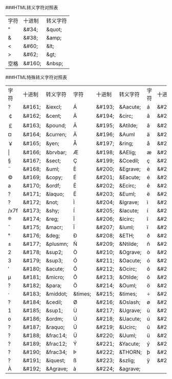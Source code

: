 ###HTML转义字符对照表
<table>
<tr><td>字符</td><td>十进制</td><td>转义字符</td></tr>
<tr><td>&quot;</td><td>&amp;#34;</td><td>&amp;quot;</td></tr>
<tr><td>&amp;</td><td>&amp;#38;</td><td>&amp;amp;</td></tr>
<tr><td>&lt;</td><td>&amp;#60;</td><td>&amp;lt;</td></tr>
<tr><td>&gt;</td><td>&amp;#62;</td><td>&amp;gt;</td></tr>
<tr><td>空格</td><td>&amp;#160;</td><td>&amp;nbsp;</td></tr>
</table>

###HTML特殊转义字符对照表
<table>
<tr>
<td>字符</td>
<td>十进制</td>
<td>转义字符</td>
<td>字符</td>
<td>十进制</td>
<td>转义字符</td>
<td>字符</td>
<td>十进制</td>
<td>转义字符</td>
</tr>
<tr>
<td>?</td>
<td>&amp;#161;</td>
<td>&amp;iexcl;</td>
<td>Á</td>
<td>&amp;#193;</td>
<td>&amp;Aacute;</td>
<td>á</td>
<td>&amp;#225;</td>
<td>&amp;aacute;</td>
</tr>
<tr>
<td>￠</td>
<td>&amp;#162;</td>
<td>&amp;cent;</td>
<td>Â</td>
<td>&amp;#194;</td>
<td>&amp;circ;</td>
<td>â</td>
<td>&amp;#226</td>
<td>&amp;acirc;</td>
</tr>
<tr>
<td>￡</td>
<td>&amp;#163;</td>
<td>&amp;pound;</td>
<td>Ã</td>
<td>&amp;#195;</td>
<td>&amp;Atilde;</td>
<td>ã</td>
<td>&amp;#227;</td>
<td>&amp;atilde;</td>
</tr>
<tr>
<td>¤</td>
<td>&amp;#164;</td>
<td>&amp;curren;</td>
<td>Ä</td>
<td>&amp;#196;</td>
<td>&amp;Auml</td>
<td>ä</td>
<td>&amp;#228;</td>
<td>&amp;auml;</td>
</tr>
<tr>
<td>￥</td>
<td>&amp;#165;</td>
<td>&amp;yen;</td>
<td>Å</td>
<td>&amp;#197;</td>
<td>&amp;ring;</td>
<td>å</td>
<td>&amp;#229;</td>
<td>&amp;aring;</td>
</tr>
<tr>
<td>|</td>
<td>&amp;#166;</td>
<td>&amp;brvbar;</td>
<td>Æ</td>
<td>&amp;#198;</td>
<td>&amp;AElig;</td>
<td>æ</td>
<td>&amp;#230;</td>
<td>&amp;aelig;</td>
</tr>
<tr>
<td>§</td>
<td>&amp;#167;</td>
<td>&amp;sect;</td>
<td>Ç</td>
<td>&amp;#199;</td>
<td>&amp;Ccedil;</td>
<td>ç</td>
<td>&amp;#231;</td>
<td>&amp;ccedil;</td>
</tr>
<tr>
<td>¨</td>
<td>&amp;#168;</td>
<td>&amp;uml;</td>
<td>È</td>
<td>&amp;#200;</td>
<td>&amp;Egrave;</td>
<td>è</td>
<td>&amp;#232;</td>
<td>&amp;egrave;</td>
</tr>
<tr>
<td>©</td>
<td>&amp;#169;</td>
<td>&amp;copy;</td>
<td>É</td>
<td>&amp;#201;</td>
<td>&amp;Eacute;</td>
<td>é</td>
<td>&amp;#233;</td>
<td>&amp;eacute;</td>
</tr>
<tr>
<td>a</td>
<td>&amp;#170;</td>
<td>&amp;ordf;</td>
<td>Ê</td>
<td>&amp;#202;</td>
<td>&amp;Ecirc;</td>
<td>ê</td>
<td>&amp;#234;</td>
<td>&amp;ecirc;</td>
</tr>
<tr>
<td>?</td>
<td>&amp;#171;</td>
<td>&amp;laquo;</td>
<td>Ë</td>
<td>&amp;#203;</td>
<td>&amp;Euml;</td>
<td>ë</td>
<td>&amp;#235;</td>
<td>&amp;euml;</td>
</tr>
<tr>
<td>?</td>
<td>&amp;#172;</td>
<td>&amp;not;</td>
<td>Ì</td>
<td>&amp;#204;</td>
<td>&amp;Igrave;</td>
<td>ì</td>
<td>&amp;#236;</td>
<td>&amp;igrave;</td>
</tr>
<tr>
<td>/x7f</td>
<td>&amp;#173;</td>
<td>&amp;shy;</td>
<td>Í</td>
<td>&amp;#205;</td>
<td>&amp;Iacute;</td>
<td>í</td>
<td>&amp;#237;</td>
<td>&amp;iacute;</td>
</tr>
<tr>
<td>®</td>
<td>&amp;#174;</td>
<td>&amp;reg;</td>
<td>Î</td>
<td>&amp;#206;</td>
<td>&amp;Icirc;</td>
<td>î</td>
<td>&amp;#238;</td>
<td>&amp;icirc;</td>
</tr>
<tr>
<td>ˉ</td>
<td>&amp;#175;</td>
<td>&amp;macr;</td>
<td>Ï</td>
<td>&amp;#207;</td>
<td>&amp;Iuml;</td>
<td>ï</td>
<td>&amp;#239;</td>
<td>&amp;iuml;</td>
</tr>
<tr>
<td>°</td>
<td>&amp;#176;</td>
<td>&amp;deg;</td>
<td>Ð</td>
<td>&amp;#208;</td>
<td>&amp;ETH;</td>
<td>ð</td>
<td>&amp;#240;</td>
<td>&amp;ieth;</td>
</tr>
<tr>
<td>±</td>
<td>&amp;#177;</td>
<td>&amp;plusmn;</td>
<td>Ñ</td>
<td>&amp;#209;</td>
<td>&amp;Ntilde;</td>
<td>ñ</td>
<td>&amp;#241;</td>
<td>&amp;ntilde;</td>
</tr>
<tr>
<td>2</td>
<td>&amp;#178;</td>
<td>&amp;sup2;</td>
<td>Ò</td>
<td>&amp;#210;</td>
<td>&amp;Ograve;</td>
<td>ò</td>
<td>&amp;#242;</td>
<td>&amp;ograve;</td>
</tr>
<tr>
<td>3</td>
<td>&amp;#179;</td>
<td>&amp;sup3;</td>
<td>Ó</td>
<td>&amp;#211;</td>
<td>&amp;Oacute;</td>
<td>ó</td>
<td>&amp;#243;</td>
<td>&amp;oacute;</td>
</tr>
<tr>
<td>′</td>
<td>&amp;#180;</td>
<td>&amp;acute;</td>
<td>Ô</td>
<td>&amp;#212;</td>
<td>&amp;Ocirc;</td>
<td>ô</td>
<td>&amp;#244;</td>
<td>&amp;ocirc;</td>
</tr>
<tr>
<td>μ</td>
<td>&amp;#181;</td>
<td>&amp;micro;</td>
<td>Õ</td>
<td>&amp;#213;</td>
<td>&amp;Otilde;</td>
<td>õ</td>
<td>&amp;#245;</td>
<td>&amp;otilde;</td>
</tr>
<tr>
<td>?</td>
<td>&amp;#182;</td>
<td>&amp;para;</td>
<td>Ö</td>
<td>&amp;#214;</td>
<td>&amp;Ouml;</td>
<td>ö</td>
<td>&amp;#246;</td>
<td>&amp;ouml;</td>
</tr>
<tr>
<td>·</td>
<td>&amp;#183;</td>
<td>&amp;middot;</td>
<td>&amp;times;</td>
<td>&amp;#215;</td>
<td>&amp;times;</td>
<td>÷</td>
<td>&amp;#247;</td>
<td>&amp;divide;</td>
</tr>
<tr>
<td>?</td>
<td>&amp;#184;</td>
<td>&amp;cedil;</td>
<td>Ø</td>
<td>&amp;#216;</td>
<td>&amp;Oslash;</td>
<td>ø</td>
<td>&amp;#248;</td>
<td>&amp;oslash;</td>
</tr>
<tr>
<td>1</td>
<td>&amp;#185;</td>
<td>&amp;sup1;</td>
<td>Ù</td>
<td>&amp;#217;</td>
<td>&amp;Ugrave;</td>
<td>ù</td>
<td>&amp;#249;</td>
<td>&amp;ugrave;</td>
</tr>
<tr>
<td>o</td>
<td>&amp;#186;</td>
<td>&amp;ordm;</td>
<td>Ú</td>
<td>&amp;#218;</td>
<td>&amp;Uacute;</td>
<td>ú</td>
<td>&amp;#250;</td>
<td>&amp;uacute;</td>
</tr>
<tr>
<td>?</td>
<td>&amp;#187;</td>
<td>&amp;raquo;</td>
<td>Û</td>
<td>&amp;#219;</td>
<td>&amp;Ucirc;</td>
<td>û</td>
<td>&amp;#251;</td>
<td>&amp;ucirc;</td>
</tr>
<tr>
<td>?</td>
<td>&amp;#188;</td>
<td>&amp;frac14;</td>
<td>Ü</td>
<td>&amp;#220;</td>
<td>&amp;Uuml;</td>
<td>ü</td>
<td>&amp;#252;</td>
<td>&amp;uuml;</td>
</tr>
<tr>
<td>?</td>
<td>&amp;#189;</td>
<td>&amp;frac12;</td>
<td>Ý</td>
<td>&amp;#221;</td>
<td>&amp;Yacute;</td>
<td>ý</td>
<td>&amp;#253;</td>
<td>&amp;yacute;</td>
</tr>
<tr>
<td>?</td>
<td>&amp;#190;</td>
<td>&amp;frac34;</td>
<td>Þ</td>
<td>&amp;#222;</td>
<td>&amp;THORN;</td>
<td>þ</td>
<td>&amp;#254;</td>
<td>&amp;thorn;</td>
</tr>
<tr>
<td>?</td>
<td>&amp;#191;</td>
<td>&amp;iquest;</td>
<td>ß</td>
<td>&amp;#223;</td>
<td>&amp;szlig;</td>
<td>ÿ</td>
<td>&amp;#255;</td>
<td>&amp;yuml;</td>
</tr>
<tr>
<td>À</td>
<td>&amp;#192;</td>
<td>&amp;Agrave;</td>
<td>à</td>
<td>&amp;#224;</td>
<td>&amp;agrave;</td>
<td></td>
<td></td>
<td></td>
</tr>
</table>
